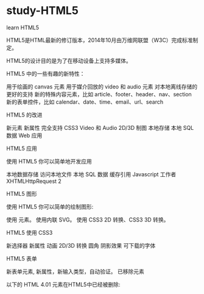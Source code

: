 # study-HTML5
learn HTML5



HTML5是HTML最新的修订版本，2014年10月由万维网联盟（W3C）完成标准制定。

HTML5的设计目的是为了在移动设备上支持多媒体。

HTML5 中的一些有趣的新特性：

用于绘画的 canvas 元素
用于媒介回放的 video 和 audio 元素
对本地离线存储的更好的支持
新的特殊内容元素，比如 article、footer、header、nav、section
新的表单控件，比如 calendar、date、time、email、url、search



HTML5 的改进

新元素
新属性
完全支持 CSS3
Video 和 Audio
2D/3D 制图
本地存储
本地 SQL 数据
Web 应用

HTML5 应用

使用 HTML5 你可以简单地开发应用

本地数据存储
访问本地文件
本地 SQL 数据
缓存引用
Javascript 工作者
XHTMLHttpRequest 2

HTML5 图形

使用 HTML5 你可以简单的绘制图形:

使用 <canvas> 元素。
使用内联 SVG。
使用 CSS3 2D 转换、CSS3 3D 转换。

HTML5 使用 CSS3

新选择器
新属性
动画
2D/3D 转换
圆角
阴影效果
可下载的字体

HTML5 表单

新表单元素, 新属性，新输入类型，自动验证。 
已移除元素

以下的 HTML 4.01 元素在HTML5中已经被删除:

<acronym>
<applet>
<basefont>
<big>
<center>
<dir>
<font>
<frame>
<frameset>
<noframes>
<strike> 
1234567891011

HTML5 浏览器支持

最新版本的 Safari、Chrome、Firefox 以及 Opera 支持某些 HTML5 特性。Internet Explorer 9 将支持某些 HTML5 特性。

IE9 以下版本浏览器兼容HTML5的方法，使用本站的静态资源的html5shiv包：

/*
<!--[if lt IE9]> 
<script src="http://cdn.static.runoob.com/libs/html5shiv/3.7/html5shiv.min.js"></script>
<![endif]-->
*/

载入后，初始化新标签的CSS：



/*html5*/
article,aside,dialog,footer,header,section,footer,nav,figure,menu{display:block}

